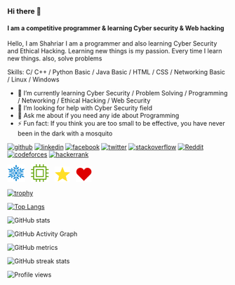 ### Hi there 👋
#### I am a competitive  programmer & learning Cyber security & Web hacking 


Hello, I am Shahriar I am a programmer and also learning Cyber Security and Ethical Hacking.
Learning new things is my passion. Every time I learn new things. also, solve problems  


Skills: C/ C++ / Python Basic / Java Basic /  HTML / CSS / Networking Basic / Linux / Windows

- 🌱 I’m currently learning Cyber Security / Problem Solving / Programming / Networking / Ethical Hacking / Web Security  
- 🤔 I’m looking for help with Cyber Security field  
- 💬 Ask me about if you need any ide about Programming  
- ⚡ Fun fact: If you think you are too small to be effective, you have never been in the dark with a mosquito  


[<img src='https://cdn.jsdelivr.net/npm/simple-icons@3.0.1/icons/github.svg' alt='github' height='40'>](https://github.com/Shahriar445)  [<img src='https://cdn.jsdelivr.net/npm/simple-icons@3.0.1/icons/linkedin.svg' alt='linkedin' height='40'>](https://www.linkedin.com/in/Shahriar21103/)  [<img src='https://cdn.jsdelivr.net/npm/simple-icons@3.0.1/icons/facebook.svg' alt='facebook' height='40'>](https://www.facebook.com/mdshiponhaque.shipon.1)  [<img src='https://cdn.jsdelivr.net/npm/simple-icons@3.0.1/icons/twitter.svg' alt='twitter' height='40'>](https://twitter.com/ShahriarHaque45)  [<img src='https://cdn.jsdelivr.net/npm/simple-icons@3.0.1/icons/stackoverflow.svg' alt='stackoverflow' height='40'>](https://stackoverflow.com/users/shahriar-haque)  [<img src='https://cdn.jsdelivr.net/npm/simple-icons@3.0.1/icons/reddit.svg' alt='Reddit' height='40'>](https://www.reddit.com/user/shahriar445)  [<img src='https://cdn.jsdelivr.net/npm/simple-icons@3.0.1/icons/codeforces.svg' alt='codeforces' height='40'>](Shahriarhaque445)  [<img src='https://cdn.jsdelivr.net/npm/simple-icons@3.0.1/icons/hackerrank.svg' alt='hackerrank' height='40'>](shahriarhaque445)  

<a href='https://archiveprogram.github.com/'><img src='https://raw.githubusercontent.com/acervenky/animated-github-badges/master/assets/acbadge.gif' width='40' height='40'></a> <a href='https://docs.github.com/en/developers'><img src='https://raw.githubusercontent.com/acervenky/animated-github-badges/master/assets/devbadge.gif' width='40' height='40'></a> <a href='https://stars.github.com/'><img src='https://raw.githubusercontent.com/acervenky/animated-github-badges/master/assets/starbadge.gif' width='35' height='35'></a> <a href='https://docs.github.com/en/github/supporting-the-open-source-community-with-github-sponsors'><img src='https://raw.githubusercontent.com/acervenky/animated-github-badges/master/assets/sponsorbadge.gif' width='35' height='35'></a> 

[![trophy](https://github-profile-trophy.vercel.app/?username=Shahriar445)](https://github.com/ryo-ma/github-profile-trophy)

[![Top Langs](https://github-readme-stats.vercel.app/api/top-langs/?username=Shahriar445)](https://github.com/anuraghazra/github-readme-stats)

![GitHub stats](https://github-readme-stats.vercel.app/api?username=Shahriar445&show_icons=true)  

![GitHub Activity Graph](https://activity-graph.herokuapp.com/graph?username=Shahriar445)  

![GitHub metrics](https://metrics.lecoq.io/Shahriar445)  

![GitHub streak stats](https://github-readme-streak-stats.herokuapp.com/?user=Shahriar445)  

![Profile views](https://gpvc.arturio.dev/Shahriar445)  
